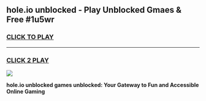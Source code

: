 
## hole.io unblocked - Play Unblocked Gmaes & Free #1u5wr
<h3>
<a href="https://news.freeplayer.one?title=hole.io_unblocked&ref=24F">CLICK TO PLAY</a></h3>
<hr>

<h3>
<a href="https://news.freeplayer.one?title=hole.io_unblocked&ref=24F">CLICK 2 PLAY</a>
  
</h3>

<a href="https://news.freeplayer.one?title=hole.io_unblocked&ref=24F/"><img src="https://clearcache.store/games.png"></a>


**hole.io unblocked games unblocked: Your Gateway to Fun and Accessible Online Gaming**
